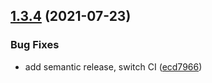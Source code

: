 ## [1.3.4](https://github.com/webtorrent/bittorrent-peerid/compare/v1.3.3...v1.3.4) (2021-07-23)


### Bug Fixes

* add semantic release, switch CI ([ecd7966](https://github.com/webtorrent/bittorrent-peerid/commit/ecd7966cd4896f4494119f20bf048e69f7c472c7))
